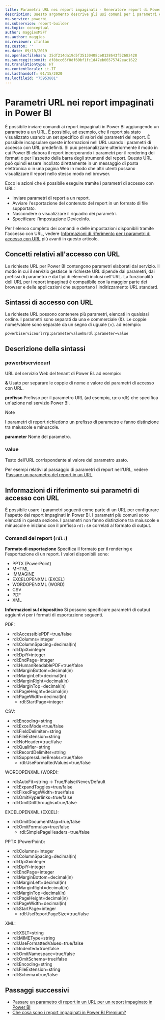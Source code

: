 ```yaml
---
title: Parametri URL nei report impaginati - Generatore report di Power BI
description: Questo argomento descrive gli usi comuni per i parametri dei report di Power BI Report Builder, le proprietà che è possibile impostare e molto altro ancora.
ms.service: powerbi
ms.subservice: report-builder
ms.topic: conceptual
author: maggiesMSFT
ms.author: maggies
ms.reviewer: cfinlan
ms.custom: ''
ms.date: 09/10/2019
ms.openlocfilehash: 35df214da19d5f35130408ce8128643f52682428
ms.sourcegitcommit: df8bcc65f0df69bf1fc1d47eb06575742eac1622
ms.translationtype: HT
ms.contentlocale: it-IT
ms.lasthandoff: 01/15/2020
ms.locfileid: "75953801"
---
```

# <a name="url-parameters-in-paginated-reports-in-power-bi"></a>Parametri URL nei report impaginati in Power BI

È possibile inviare comandi ai report impaginati in Power BI aggiungendo un parametro a un URL. È possibile, ad esempio, che il report sia stato visualizzato usando un set specifico di valori dei parametri del report. È possibile incapsulare queste informazioni nell'URL usando i parametri di accesso con URL predefiniti. Si può personalizzare ulteriormente il modo in cui Power BI elabora il report incorporando i parametri per il rendering dei formati o per l'aspetto della barra degli strumenti del report. Questo URL può quindi essere incollato direttamente in un messaggio di posta elettronica o in una pagina Web in modo che altri utenti possano visualizzare il report nello stesso modo nel browser. 

Ecco le azioni che è possibile eseguire tramite i parametri di accesso con URL: 

- Inviare parametri di report a un report. 
- Avviare l'esportazione del contenuto del report in un formato di file supportato. 
- Nascondere o visualizzare il riquadro dei parametri. 
- Specificare l'impostazione DeviceInfo. 

Per l'elenco completo dei comandi e delle impostazioni disponibili tramite l'accesso con URL, vedere  [Informazioni di riferimento per i parametri di accesso con URL](#url-access-parameter-reference) più avanti in questo articolo. 

## <a name="url-access-concepts"></a>Concetti relativi all'accesso con URL 

Le richieste URL per Power BI contengono parametri elaborati dal servizio. Il modo in cui il servizio gestisce le richieste URL dipende dai parametri, dai prefissi di parametro e dai tipi di elementi inclusi nell'URL. La funzionalità dell'URL per i report impaginati è compatibile con la maggior parte dei browser e delle applicazioni che supportano l'indirizzamento URL standard. 

## <a name="url-access-syntax"></a>Sintassi di accesso con URL 

Le richieste URL possono contenere più parametri, elencati in qualsiasi ordine. I parametri sono separati da una e commerciale (&). Le coppie nome/valore sono separate da un segno di uguale (=). ad esempio:

```
powerbiserviceurl?rp:parametervalueh&rdl:parameter=value  
```

## <a name="syntax-description"></a>Descrizione della sintassi 

### <a name="powerbiserviceurl"></a>powerbiserviceurl 

URL del servizio Web del tenant di Power BI. ad esempio: 

**&** Usato per separare le coppie di nome e valore dei parametri di accesso con URL.

**prefisso** Prefisso per il parametro URL (ad esempio, rp: o rdl:) che specifica un'azione nel servizio Power BI. 

> [!NOTE]
> I parametri di report richiedono un prefisso di parametro e fanno distinzione tra maiuscole e minuscole. 

**parameter** Nome del parametro. 

### <a name="value"></a>value 

Testo dell'URL corrispondente al valore del parametro usato. 

Per esempi relativi al passaggio di parametri di report nell'URL, vedere  [Passare un parametro del report in un URL](report-builder-url-pass-parameters.md).

## <a name="url-access-parameter-reference"></a>Informazioni di riferimento sui parametri di accesso con URL

È possibile usare i parametri seguenti come parte di un URL per configurare l'aspetto dei report impaginati in Power BI. I parametri più comuni sono elencati in questa sezione. I parametri non fanno distinzione tra maiuscole e minuscole e iniziano con il prefisso `rdl:` se correlati al formato di output.  

### <a name="report-commands-rdl"></a>Comandi del report (`rdl:`) 

**Formato di esportazione** Specifica il formato per il rendering e l'esportazione di un report. I valori disponibili sono:
 
- PPTX (PowerPoint)
- MHTML 
- IMMAGINE 
- EXCELOPENXML (EXCEL) 
- WORDOPENXML (WORD) 
- CSV 
- PDF 
- XML 

**Informazioni sul dispositivo** Si possono specificare parametri di output aggiuntivi per i formati di esportazione seguenti. 

PDF:

- rdl:AccessiblePDF=true/false
- rdl:Columns=integer
- rdl:ColumnSpacing=decimal(in)
- rdl:DpiX=integer
- rdl:DpiY=integer
- rdl:EndPage=integer
- rdl:HumanReadablePDF=true/false
- rdl:MarginBottom=decimal(in)
- rdl:MarginLeft=decimal(in)
- rdl:MarginRight=decimal(in)
- rdl:MarginTop=decimal(in)
- rdl:PageHeight=decimal(in)
- rdl:PageWidth=decimal(in)
    - rdl:StartPage=integer
    
CSV:

- rdl:Encoding=string
- rdl:ExcelMode=true/false
- rdl:FieldDelimiter=string
- rdl:FileExtension=string
- rdl:NoHeader=true/false
- rdl:Qualifier=string
- rdl:RecordDelimiter=string
- rdl:SuppressLineBreaks=true/false
    - rdl:UseFormattedValues=true/false
    
WORDOPENXML (WORD):

- rdl:AutoFit=string -> True/False/Never/Default
- rdl:ExpandToggles=true/false
- rdl:FixedPageWidth=true/false
- rdl:OmitHyperlinks=true/false
- rdl:OmitDrillthroughs=true/false

EXCELOPENXML (EXCEL):

- rdl:OmitDocumentMap=true/false
- rdl:OmitFormulas=true/false
    - rdl:SimplePageHeaders=true/false
    
PPTX (PowerPoint):
 
- rdl:Columns=integer
- rdl:ColumnSpacing=decimal(in)
- rdl:DpiX=integer
- rdl:DpiY=integer
- rdl:EndPage=integer
- rdl:MarginBottom=decimal(in)
- rdl:MarginLeft=decimal(in)
- rdl:MarginRight=decimal(in)
- rdl:MarginTop=decimal(in)
- rdl:PageHeight=decimal(in)
- rdl:PageWidth=decimal(in)
- rdl:StartPage=integer
    - rdl:UseReportPageSize=true/false

XML:

- rdl:XSLT=string
- rdl:MIMEType=string
- rdl:UseFormattedValues=true/false
- rdl:Indented=true/false
- rdl:OmitNamespace=true/false
- rdl:OmitSchema=true/false
- rdl:Encoding=string
- rdl:FileExtension=string
- rdl:Schema=true/false

## <a name="next-steps"></a>Passaggi successivi

- [Passare un parametro di report in un URL per un report impaginato in Power BI](report-builder-url-pass-parameters.md)
- [Che cosa sono i report impaginati in Power BI Premium?](paginated-reports-report-builder-power-bi.md)

